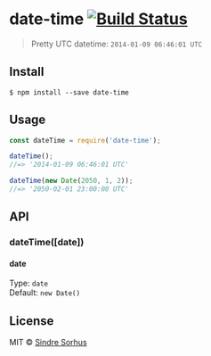 # date-time [![Build Status](https://travis-ci.org/sindresorhus/date-time.svg?branch=master)](https://travis-ci.org/sindresorhus/date-time)

> Pretty UTC datetime: `2014-01-09 06:46:01 UTC`


## Install

```
$ npm install --save date-time
```


## Usage

```js
const dateTime = require('date-time');

dateTime();
//=> '2014-01-09 06:46:01 UTC'

dateTime(new Date(2050, 1, 2));
//=> '2050-02-01 23:00:00 UTC'
```


## API

### dateTime([date])

#### date

Type: `date`  
Default: `new Date()`


## License

MIT © [Sindre Sorhus](http://sindresorhus.com)
